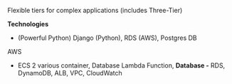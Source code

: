 Flexible tiers for complex applications (includes Three-Tier)

**Technologies**

- (Powerful Python) Django (Python), RDS (AWS), Postgres DB

AWS

- ECS 2 various container, Database Lambda Function, **Database -** RDS, DynamoDB, ALB, VPC, CloudWatch
